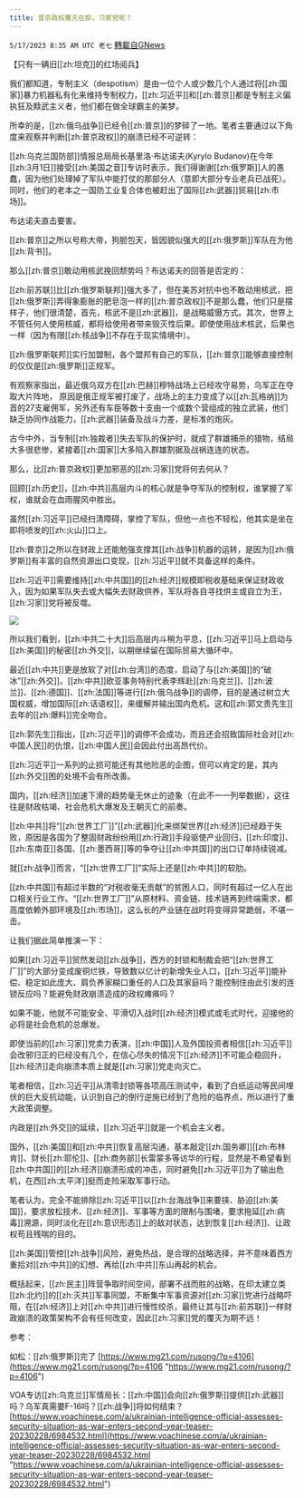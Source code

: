 ```yaml
---
title: 普京政权覆灭在即，习家党呢？
---
```

`5/17/2023 8:35 AM UTC 老七` [轉載自GNews](https://gnews.org/articles/1307454)


【只有一辆旧[[zh:坦克]]的红场阅兵】

我们都知道，专制主义（despotism）是由一位个人或少数几个人通过将[[zh:国家]]暴力机器私有化来维持专制权力，[[zh:习近平]]和[[zh:普京]]都是专制主义偏执狂及黩武主义者，他们都在做全球霸主的美梦。

所幸的是，[[zh:俄乌战争]]已经令[[zh:普京]]的梦碎了一地。笔者主要通过以下角度来观察并判断[[zh:普京政权]]的崩溃已经不可逆转：

[[zh:乌克兰国防部]]情报总局局长基里洛·布达诺夫(Kyrylo Budanov)在今年[[zh:3月1日]]接受[[zh:美国之音]]专访时表示，我们得谢谢[[zh:俄罗斯]]人的愚蠢，因为他们处理掉了军队中能打仗的那部分人（意即大部分专业老兵已战死）。同时，他们的老本之一国防工业复合体也被赶出了国际[[zh:武器]]贸易[[zh:市场]]。

布达诺夫直击要害。

[[zh:普京]]之所以号称大帝，狗胆包天，皆因貌似强大的[[zh:俄罗斯]]军队在为他[[zh:背书]]。

那么[[zh:普京]]敢动用核武挽回颓势吗？布达诺夫的回答是否定的：

[[zh:前苏联]]比[[zh:俄罗斯联邦]]强大多了，但在美苏对抗中也不敢动用核武，把[[zh:俄罗斯]]弄得象膨胀的肥皂泡一样的[[zh:普京政权]]不是那么蠢，他们只是摆样子，他们很清楚，首先，核武不是[[zh:武器]]，是战略威慑方式。其次，世界上不管任何人使用核威，都将给使用者带来毁灭性后果。即使使用战术核武，后果也一样（因为有限[[zh:核战争]]不存在于现实情境中）。

[[zh:俄罗斯联邦]]实行加盟制，各个盟邦有自己的军队，[[zh:普京]]能够直接控制的仅仅是[[zh:俄罗斯]]正规军。

有观察家指出，最近俄乌双方在[[zh:巴赫]]穆特战场上已经攻守易势，乌军正在夺取大片阵地，  原因是俄正规军被打废了，战场上的主力变成了以[[zh:瓦格纳]]为首的27支雇佣军，另外还有车臣等数十支由一个或数个营组成的独立武装，他们缺乏协同作战能力，[[zh:武器]]装备及战斗力差，是标准的炮灰。

古今中外，当专制[[zh:独裁者]]失去军队的保护时，就成了群雄捕杀的猎物，结局大多很悲惨，紧接着[[zh:国家]]大多陷入群雄割据及战祸连连的状态。

那么，比[[zh:普京政权]]更加邪恶的[[zh:习家]]党将何去何从？

回顾[[zh:历史]]，[[zh:中共]]高层内斗的核心就是争夺军队的控制权，谁掌握了军权，谁就会在血雨腥风中胜出。

虽然[[zh:习近平]]已经扫清障碍，掌控了军队，但他一点也不轻松，他其实是坐在即将喷发的[[zh:火山]]口上。

[[zh:普京]]之所以在财政上还能勉强支撑其[[zh:战争]]机器的运转，是因为[[zh:俄罗斯]]有丰富的自然资源出口变现，[[zh:习近平]]就不具备这样的条件。

[[zh:习近平]]需要维持[[zh:中共国]]的[[zh:经济]]规模即税收基础来保证财政收入，因为如果军队失去或大幅失去财政供养，军队将各自寻找供主或自立为王，[[zh:习家]]党将被反噬。


![](https://i.imgur.com/EGi4YHA.png)


所以我们看到，[[zh:中共二十大]]后高层内斗稍为平息，[[zh:习近平]]马上启动与[[zh:美国]]的秘密[[zh:外交]]，以期继续留在国际贸易大循环中。

最近[[zh:中共]]更是放软了对[[zh:台湾]]的态度，启动了与[[zh:美国]]的“破冰”[[zh:外交]]。[[zh:中共]]欧亚事务特别代表李辉赴[[zh:乌克兰]]、[[zh:波兰]]、[[zh:德国]]、[[zh:法国]]等进行[[zh:俄乌战争]]的调停，目的是通过树立大国权威，增加国际[[zh:话语权]]，来缓解并输出国内危机。这和[[zh:郭文贵先生]]去年的[[zh:爆料]]完全吻合。

[[zh:郭先生]]指出，[[zh:习近平]]的调停不会成功，而且还会招致国际社会对[[zh:中国人民]]的仇恨，[[zh:中国人民]]会因此付出高昂代价。

[[zh:习近平]]一系列的止损可能还有其他险恶的企图，但可以肯定的是，其内[[zh:外交]]困的处境不会有所改善。

国内，[[zh:经济]]加速下滑的趋势毫无休止的迹象（在此不一一列举数据），这往往是财政枯竭、社会危机大爆发及王朝灭亡的前奏。

[[zh:中共]]将“[[zh:世界工厂]]”[[zh:武器]]化来绑架世界[[zh:经济]]已经趋于失败，原因是各国为了整固财政纷纷用[[zh:行政]]手段驱使产业回归，[[zh:印度]]、[[zh:东南亚]]各国、[[zh:墨西哥]]等的争夺让[[zh:中共国]]的出口订单持续锐减。

就[[zh:战争]]而言，“[[zh:世界工厂]]”实际上还是[[zh:中共]]的软肋。

[[zh:中共国]]有超过半数的“对税收毫无贡献”的贫困人口，同时有超过一亿人在出口相关行业工作。“[[zh:世界工厂]]”从原材料、资金链、技术链再到终端需求，都高度依赖外部环境及[[zh:市场]]，这么长的产业链在战时将变得异常跪弱，不堪一击。

让我们据此简单推演一下：

如果[[zh:习近平]]贸然发动[[zh:战争]]，西方的封锁和制裁会把“[[zh:世界工厂]]”的大部分变成废铜烂铁，导致数以亿计的新增失业人口，[[zh:习近平]]能补偿、稳定如此庞大、肩负养家糊口重任的人口及其家庭吗？能控制住由此引发的连锁反应吗？能避免财政崩溃造成的政权瘫痪吗？

如果不能，他就不可能安全、平滑切入战时[[zh:经济]]模式或毛式时代，迎接他的必将是社会危机的总爆发。

即使当前的[[zh:习家]]党卖力表演，[[zh:中国]]人及外国投资者相信[[zh:习近平]]会改邪归正的已经没有几个，在信心尽失的情况下[[zh:经济]]不可能企稳回升，[[zh:经济]]走向崩溃本质上就是[[zh:习家]]党走向灭亡。

笔者相信，[[zh:习近平]]从清零封锁等各项高压测试中，看到了白纸运动等民间埋伏的巨大反抗动能，认识到自己的倒行逆施已经到了危险的临界点，所以进行了重大政策调整。

内政是[[zh:外交]]的延续，[[zh:习近平]]就是一个机会主义者。

国外，[[zh:美国]]和[[zh:中共]]恢复高层沟通，基本敲定[[zh:国务卿]][[zh:布林肯]]、财长[[zh:耶伦]]、[[zh:商务部]]长雷蒙多等访华的行程，显然是不希望看到[[zh:中共国]]的[[zh:经济]]崩溃形成的冲击，同时避免[[zh:习近平]]为了输出危机，在西[[zh:太平洋]]挺而走险采取军事行动。

笔者认为，完全不能排除[[zh:习近平]]以[[zh:台海战争]]来要挟、胁迫[[zh:美国]]，要求放松技术、[[zh:经济]]、军事等方面的限制与围堵，要求拖延[[zh:病毒]]溯源，同时淡化在[[zh:意识形态]]上的敌对状态，达到恢复[[zh:经济]]、让政权苟且残喘的目的。

[[zh:美国]]管控[[zh:战争]]风险，避免热战，是合理的战略选择，并不意味着西方重拾对[[zh:中共]]的幻想、再给[[zh:中共]]东山再起的机会。

概括起来，[[zh:民主]]阵营争取时间空间，部署不战而胜的战略，在印太建立类[[zh:北约]]的[[zh:灭共]]军事同盟，不断集中军事资源对[[zh:习家]]党进行战略吓阻，在[[zh:经济]]上对[[zh:中共]]进行慢性绞杀，最终让其与[[zh:前苏联]]一样财政崩溃的政策架构不会有任何改变，因此[[zh:习家]]党的覆灭为期不远！

参考：

如松：[[zh:俄罗斯]]完了 
[https://www.mg21.com/rusong/?p=4106](https://www.mg21.com/rusong/?p=4106 "https://www.mg21.com/rusong/?p=4106") 

VOA专访[[zh:乌克兰]]军情局长：[[zh:中国]]会向[[zh:俄罗斯]]提供[[zh:武器]]吗？乌军真需要F-16吗？[[zh:战争]]将如何结束？
 [https://www.voachinese.com/a/ukrainian-intelligence-official-assesses-security-situation-as-war-enters-second-year-teaser-20230228/6984532.html](https://www.voachinese.com/a/ukrainian-intelligence-official-assesses-security-situation-as-war-enters-second-year-teaser-20230228/6984532.html "https://www.voachinese.com/a/ukrainian-intelligence-official-assesses-security-situation-as-war-enters-second-year-teaser-20230228/6984532.html")

